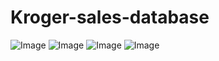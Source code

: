# Kroger-sales-database
![Image](https://github.com/user-attachments/assets/78cbdac7-f586-46de-8271-771de5b7a383)
![Image](https://github.com/user-attachments/assets/e1c546b3-75e7-4f45-b54e-159b1af3b86c)
![Image](https://github.com/user-attachments/assets/8a0d2412-a5ba-4038-907b-8ea96f1a8fbc)
![Image](https://github.com/user-attachments/assets/b7c9a0e1-b11e-4b44-8b9b-3cdf328914d8)
